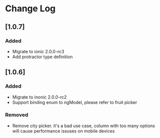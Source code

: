 # Change Log

## [1.0.7]

### Added
* Migrate to ionic 2.0.0-rc3
* Add protractor type definition

## [1.0.6] 

### Added
* Migrate to inonic 2.0.0-rc2
* Support binding enum to ngModel, please refer to fruit picker 

### Removed
* Remove city picker. it's a bad use case, column with too many options will cause performance issuses on mobile devices